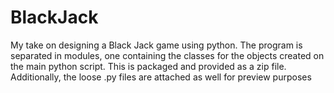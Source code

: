 # BlackJack
My take on designing a Black Jack game using python. The program is separated in modules, one containing the classes for the objects created on the main python script. This is packaged and provided as a zip file. Additionally, the loose .py files are attached as well for preview purposes  
